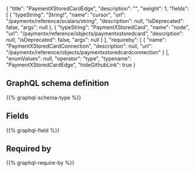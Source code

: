 {
  "title": "PaymentXStoredCardEdge",
  "description": "",
  "weight": 1,
  "fields": [
    {
      "typeString": "String!",
      "name": "cursor",
      "url": "/paymentx/reference/scalars/string",
      "description": null,
      "isDeprecated": false,
      "args": null
    },
    {
      "typeString": "PaymentXStoredCard",
      "name": "node",
      "url": "/paymentx/reference/objects/paymentxstoredcard",
      "description": null,
      "isDeprecated": false,
      "args": null
    }
  ],
  "requireby": [
    {
      "name": "PaymentXStoredCardConnection",
      "description": null,
      "url": "/paymentx/reference/objects/paymentxstoredcardconnection"
    }
  ],
  "enumValues": null,
  "operator": "type",
  "typename": "PaymentXStoredCardEdge",
  "hideGithubLink": true
}
## GraphQL schema definition

{{% graphql-schema-type %}}

## Fields

{{% graphql-field %}}

## Required by

{{% graphql-require-by %}}
